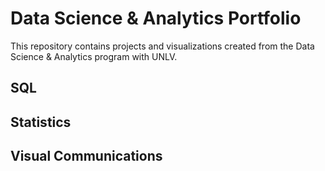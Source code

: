 # Data Science & Analytics Portfolio
This repository contains projects and visualizations created from the Data Science & Analytics program with UNLV.

## SQL

## Statistics

## Visual Communications

